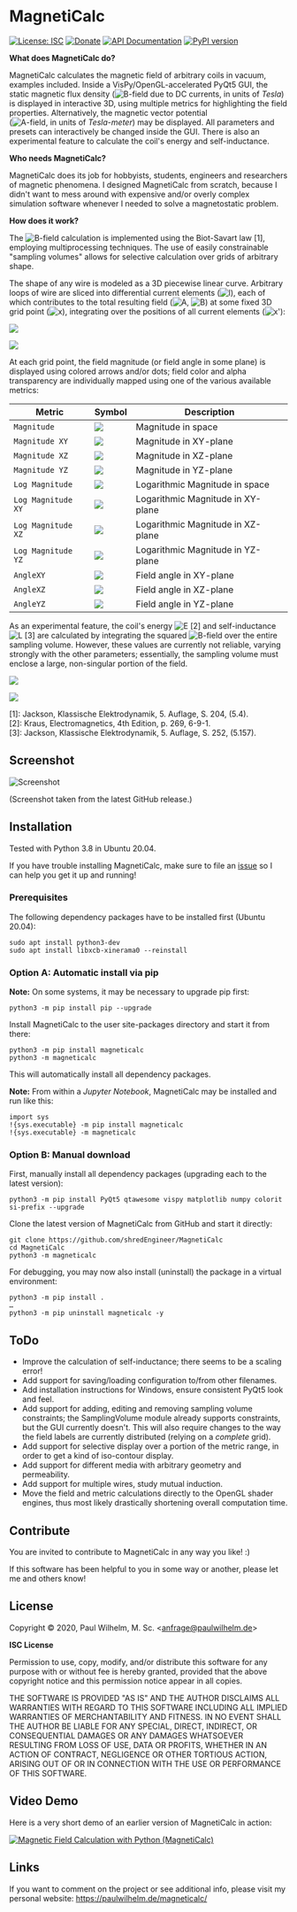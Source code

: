 
MagnetiCalc
===========

[![License: ISC](https://img.shields.io/badge/License-ISC-blue.svg)](https://opensource.org/licenses/ISC)
[![Donate](https://img.shields.io/badge/Donate-PayPal-green.svg)](https://www.paypal.com/cgi-bin/webscr?cmd=_s-xclick&hosted_button_id=TN6YTPVX36YHA&source=url)
[![API Documentation](https://img.shields.io/badge/Documentation-API-orange)](https://shredengineer.github.io/MagnetiCalc/)
[![PyPI version](https://img.shields.io/pypi/v/MagnetiCalc?label=PyPI)](https://pypi.org/project/MagnetiCalc/)

**What does MagnetiCalc do?**

MagnetiCalc calculates the magnetic field of arbitrary coils in vacuum, examples included.
Inside a VisPy/OpenGL-accelerated PyQt5 GUI, the static magnetic flux density
(<img src="https://render.githubusercontent.com/render/math?math=\mathbf{B}" alt="B">-field due to DC currents,
in units of <i>Tesla</i>) is displayed
in interactive 3D, using multiple metrics for highlighting the field properties.
Alternatively, the magnetic vector potential<br>
(<img src="https://render.githubusercontent.com/render/math?math=\mathbf{A}" alt="A">-field,
in units of <i>Tesla-meter</i>) may be displayed.
All parameters and presets can interactively be changed inside the GUI.
There is also an experimental feature to calculate the coil's energy and self-inductance.

**Who needs MagnetiCalc?**

MagnetiCalc does its job for hobbyists, students, engineers and researchers of magnetic phenomena.
I designed MagnetiCalc from scratch, because I didn't want to mess around
with expensive and/or overly complex simulation software
whenever I needed to solve a magnetostatic problem.

**How does it work?**

The <img src="https://render.githubusercontent.com/render/math?math=\mathbf{B}" alt="B">-field calculation
is implemented using the Biot-Savart law [1], employing multiprocessing techniques.
The use of easily constrainable "sampling volumes" allows for selective calculation over
grids of arbitrary shape.

The shape of any wire is modeled as a 3D piecewise linear curve.
Arbitrary loops of wire are sliced into differential current elements
(<img src="https://render.githubusercontent.com/render/math?math=\mathbf{\ell}" alt="l">),
each of which contributes to the total resulting field
(<img src="https://render.githubusercontent.com/render/math?math=\mathbf{A}" alt="A">,
<img src="https://render.githubusercontent.com/render/math?math=\mathbf{B}" alt="B">)
at some fixed 3D grid point (<img src="https://render.githubusercontent.com/render/math?math=\mathbf{x}" alt="x">),
integrating over the positions of all current elements
(<img src="https://render.githubusercontent.com/render/math?math=\mathbf{x^'}" alt="x'">):

<img src="https://render.githubusercontent.com/render/math?math=\mathbf{A}(\mathbf{x})=I \cdot \frac{\mu_0}{4 \pi} \cdot \displaystyle \int \frac{\mathbf{\ell}(\mathbf{x^')}}{|\mathbf{x} - \mathbf{x^'}|} \,d\mathbf{x^'}"><br>

<img src="https://render.githubusercontent.com/render/math?math=\mathbf{B}(\mathbf{x})=I \cdot \frac{\mu_0}{4 \pi} \cdot \displaystyle \int \frac{\mathbf{\ell}(\mathbf{x^'}) \times (\mathbf{x} - \mathbf{x^'})}{|\mathbf{x} - \mathbf{x^'}|} \,d\mathbf{x^'}"><br>

At each grid point, the field magnitude (or field angle in some plane) is displayed using colored arrows and/or dots;
field color and alpha transparency are individually mapped using one of the various available metrics:

| Metric               | Symbol                                                                                       | Description                         |
|----------------------|----------------------------------------------------------------------------------------------|-------------------------------------|
| ``Magnitude``        | <img src="https://render.githubusercontent.com/render/math?math=\mid\vec{B}\mid">            | Magnitude in space                  |
| ``Magnitude XY``     | <img src="https://render.githubusercontent.com/render/math?math=\mid\vec{B_{XY}}\mid">       | Magnitude in XY-plane               |
| ``Magnitude XZ``     | <img src="https://render.githubusercontent.com/render/math?math=\mid\vec{B_{XZ}}\mid">       | Magnitude in XZ-plane               |
| ``Magnitude YZ``     | <img src="https://render.githubusercontent.com/render/math?math=\mid\vec{B_{YZ}}\mid">       | Magnitude in YZ-plane               |
| ``Log Magnitude``    | <img src="https://render.githubusercontent.com/render/math?math=ln \mid\vec{B}\mid">         | Logarithmic Magnitude in space      |
| ``Log Magnitude XY`` | <img src="https://render.githubusercontent.com/render/math?math=ln \mid\vec{B_{XY}}\mid">    | Logarithmic Magnitude in XY-plane   |
| ``Log Magnitude XZ`` | <img src="https://render.githubusercontent.com/render/math?math=ln \mid\vec{B_{XZ}}\mid">    | Logarithmic Magnitude in XZ-plane   |
| ``Log Magnitude YZ`` | <img src="https://render.githubusercontent.com/render/math?math=ln \mid\vec{B_{YZ}}\mid">    | Logarithmic Magnitude in YZ-plane   |
| ``AngleXY``          | <img src="https://render.githubusercontent.com/render/math?math=\measuredangle\vec{B_{XY}}"> | Field angle in XY-plane             |
| ``AngleXZ``          | <img src="https://render.githubusercontent.com/render/math?math=\measuredangle\vec{B_{XZ}}"> | Field angle in XZ-plane             |
| ``AngleYZ``          | <img src="https://render.githubusercontent.com/render/math?math=\measuredangle\vec{B_{YZ}}"> | Field angle in YZ-plane             |

As an experimental feature,
the coil's energy <img src="https://render.githubusercontent.com/render/math?math=E" alt="E"> [2]
and self-inductance <img src="https://render.githubusercontent.com/render/math?math=L" alt="L"> [3]
are calculated by integrating the squared
<img src="https://render.githubusercontent.com/render/math?math=\mathbf{B}" alt="B">-field over the entire sampling volume.
However, these values are currently not reliable, varying strongly with the other parameters;
essentially, the sampling volume must enclose a large, non-singular portion of the field.

<img src="https://render.githubusercontent.com/render/math?math=E=\frac{1}{\mu_0} \cdot \displaystyle \int \mathbf{B} \cdot \mathbf{B} \,d\mathbf{x^'}"><br>

<img src="https://render.githubusercontent.com/render/math?math=L=\frac{1}{\I^2} \cdot E"><br>

[1]: Jackson, Klassische Elektrodynamik, 5. Auflage, S. 204, (5.4).<br>
[2]: Kraus, Electromagnetics, 4th Edition, p. 269, 6-9-1.<br>
[3]: Jackson, Klassische Elektrodynamik, 5. Auflage, S. 252, (5.157).


Screenshot
----------

![Screenshot](https://raw.githubusercontent.com/shredEngineer/MagnetiCalc/master/docs/Screenshot.png)

(Screenshot taken from the latest GitHub release.)

Installation
------------
Tested with Python 3.8 in Ubuntu 20.04.

If you have trouble installing MagnetiCalc,
make sure to file an [issue](https://github.com/shredEngineer/MagnetiCalc/issues)
so I can help you get it up and running!

### Prerequisites

The following dependency packages have to be installed first (Ubuntu 20.04):
```shell
sudo apt install python3-dev
sudo apt install libxcb-xinerama0 --reinstall
```

### Option A: Automatic install via pip
**Note:** On some systems, it may be necessary to upgrade pip first:
```shell
python3 -m pip install pip --upgrade
```

Install MagnetiCalc to the user site-packages directory and start it from there: 
```shell
python3 -m pip install magneticalc
python3 -m magneticalc
```

This will automatically install all dependency packages.

**Note:** From within a *Jupyter Notebook*, MagnetiCalc may be installed and run like this:
```shell
import sys
!{sys.executable} -m pip install magneticalc
!{sys.executable} -m magneticalc
```

### Option B: Manual download
First, manually install all dependency packages (upgrading each to the latest version):
```shell
python3 -m pip install PyQt5 qtawesome vispy matplotlib numpy colorit si-prefix --upgrade
```

Clone the latest version of MagnetiCalc from GitHub and start it directly: 
```shell
git clone https://github.com/shredEngineer/MagnetiCalc
cd MagnetiCalc
python3 -m magneticalc
```

For debugging, you may now also install (uninstall) the package in a virtual environment:
```shell
python3 -m pip install .
…
python3 -m pip uninstall magneticalc -y
``` 

ToDo
----
* Improve the calculation of self-inductance; there seems to be a scaling error!
* Add support for saving/loading configuration to/from other filenames.
* Add installation instructions for Windows, ensure consistent PyQt5 look and feel.
* Add support for adding, editing and removing sampling volume constraints;
  the SamplingVolume module already supports constraints, but the GUI currently doesn't.
  This will also require changes to the way the field labels are currently distributed (relying on a *complete* grid).
* Add support for selective display over a portion of the metric range, in order to get a kind of iso-contour display. 
* Add support for different media with arbitrary geometry and permeability.
* Add support for multiple wires, study mutual induction.
* Move the field and metric calculations directly to the OpenGL shader engines,
  thus most likely drastically shortening overall computation time.

Contribute
----------
You are invited to contribute to MagnetiCalc in any way you like! :)

If this software has been helpful to you in some way or another, please let me and others know!

License
-------
Copyright © 2020, Paul Wilhelm, M. Sc. <[anfrage@paulwilhelm.de](mailto:anfrage@paulwilhelm.de)>

<b>ISC License</b>

Permission to use, copy, modify, and/or distribute this software for any
purpose with or without fee is hereby granted, provided that the above
copyright notice and this permission notice appear in all copies.

THE SOFTWARE IS PROVIDED "AS IS" AND THE AUTHOR DISCLAIMS ALL WARRANTIES
WITH REGARD TO THIS SOFTWARE INCLUDING ALL IMPLIED WARRANTIES OF
MERCHANTABILITY AND FITNESS. IN NO EVENT SHALL THE AUTHOR BE LIABLE FOR
ANY SPECIAL, DIRECT, INDIRECT, OR CONSEQUENTIAL DAMAGES OR ANY DAMAGES
WHATSOEVER RESULTING FROM LOSS OF USE, DATA OR PROFITS, WHETHER IN AN
ACTION OF CONTRACT, NEGLIGENCE OR OTHER TORTIOUS ACTION, ARISING OUT OF
OR IN CONNECTION WITH THE USE OR PERFORMANCE OF THIS SOFTWARE.

Video Demo
----------
Here is a very short demo of an earlier version of MagnetiCalc in action:

[![Magnetic Field Calculation with Python (MagnetiCalc)](https://raw.githubusercontent.com/shredEngineer/MagnetiCalc/master/docs/Video-Thumb.png)](https://www.youtube.com/watch?v=rsVbu5uF0eU)

Links
-----
If you want to comment on the project or see additional info, please visit my personal website:
https://paulwilhelm.de/magneticalc/